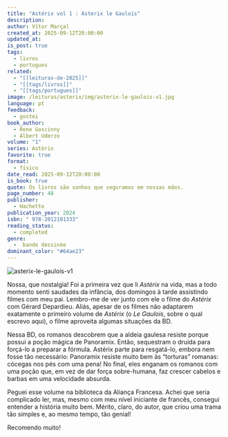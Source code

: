 ```yaml
---
title: "Astérix vol 1 : Asterix le Gaulois"
description:
author: Vítor Marçal
created_at: 2025-09-12T20:00:00
updated_at:
is_post: true
tags:
  - livros
  - portugues
related:
  - "[[leituras-de-2025]]"
  - "[[tags/livros]]"
  - "[[tags/portugues]]"
image: /leituras/asterix/img/asterix-le-gaulois-v1.jpg
language: pt
feedback:
  - gostei
book_author:
  - Rene Goscinny
  - Albert Uderzo
volume: "1"
series: Astérix
favorite: true
format:
  - físico
date_read: 2025-09-12T20:00:00
is_book: true
quote: Os livros são sonhos que seguramos em nossas mãos.
page_number: 48
publisher:
  - Hachette
publication_year: 2024
isbn: " 978-2012101333"
reading_status:
  - completed
genre:
  -  bande dessinée
dominant_color: "#64ae23"
---
```

![asterix-le-gaulois-v1](/leituras/asterix/img/asterix-le-gaulois-v1.jpg)

Nossa, que nostalgia! Foi a primeira vez que li _Astérix_ na vida, mas a todo momento senti saudades da infância, dos domingos à tarde assistindo filmes com meu pai. Lembro-me de ver junto com ele o filme do _Astérix_ com Gérard Depardieu. Aliás, apesar de os filmes não adaptarem exatamente o primeiro volume de _Astérix_ (o _Le Gaulois_, sobre o qual escrevo aqui), o filme aproveita algumas situações da BD.

Nessa BD, os romanos descobrem que a aldeia gaulesa resiste porque possui a poção mágica de Panoramix. Então, sequestram o druida para forçá-lo a preparar a fórmula. Astérix parte para resgatá-lo, embora nem fosse tão necessário: Panoramix resiste muito bem às “torturas” romanas: cócegas nos pés com uma pena! No final, eles enganam os romanos com uma poção que, em vez de dar força sobre-humana, faz crescer cabelos e barbas em uma velocidade absurda.

Peguei esse volume na biblioteca da Aliança Francesa. Achei que seria complicado ler, mas, mesmo com meu nível iniciante de francês, consegui entender a história muito bem. Mérito, claro, do autor, que criou uma trama tão simples e, ao mesmo tempo, tão genial!

Recomendo muito!